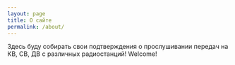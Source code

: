```yaml
---
layout: page
title: О сайте
permalink: /about/
---
```


Здесь буду собирать свои подтверждения
о прослушивании передач на КВ, СВ, ДВ
с различных радиостанций! Welcome!

